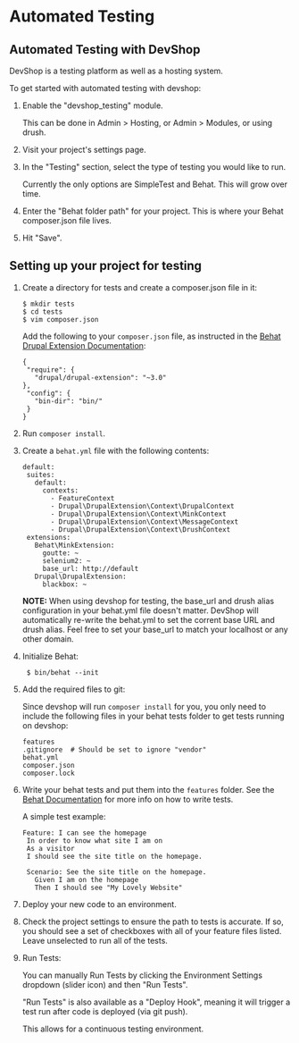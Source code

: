 # Automated Testing

## Automated Testing with DevShop

DevShop is a testing platform as well as a hosting system.

To get started with automated testing with devshop:

1. Enable the "devshop\_testing" module.

   This can be done in Admin &gt; Hosting, or Admin &gt; Modules, or using drush.

2. Visit your project's settings page.
3. In the "Testing" section, select the type of testing you would like to run.

   Currently the only options are SimpleTest and Behat. This will grow over time.

4. Enter the "Behat folder path" for your project. This is where your Behat composer.json file lives.
5. Hit "Save".

## Setting up your project for testing

1. Create a directory for tests and create a composer.json file in it:

   ```text
   $ mkdir tests
   $ cd tests
   $ vim composer.json
   ```

   Add the following to your `composer.json` file, as instructed in the [Behat Drupal Extension Documentation](https://behat-drupal-extension.readthedocs.org/en/3.1/localinstall.html):

   ```text
   {
    "require": {
      "drupal/drupal-extension": "~3.0"
   },
    "config": {
      "bin-dir": "bin/"
    }
   }
   ```

2. Run `composer install`.
3. Create a `behat.yml` file with the following contents:

   ```text
   default:
    suites:
      default:
        contexts:
          - FeatureContext
          - Drupal\DrupalExtension\Context\DrupalContext
          - Drupal\DrupalExtension\Context\MinkContext
          - Drupal\DrupalExtension\Context\MessageContext
          - Drupal\DrupalExtension\Context\DrushContext
    extensions:
      Behat\MinkExtension:
        goutte: ~
        selenium2: ~
        base_url: http://default
      Drupal\DrupalExtension:
        blackbox: ~
   ```

   **NOTE:** When using devshop for testing, the base\_url and drush alias configuration in your behat.yml file doesn't matter. DevShop will automatically re-write the behat.yml to set the corrent base URL and drush alias. Feel free to set your base\_url to match your localhost or any other domain.

4. Initialize Behat:

   ```text
    $ bin/behat --init
   ```

5. Add the required files to git:

   Since devshop will run `composer install` for you, you only need to include the following files in your behat tests folder to get tests running on devshop:

   ```text
   features
   .gitignore  # Should be set to ignore "vendor"
   behat.yml
   composer.json
   composer.lock
   ```

6. Write your behat tests and put them into the `features` folder. See the [Behat Documentation](http://docs.behat.org/en/v3.0/) for more info on how to write tests.

   A simple test example:

   ```text
   Feature: I can see the homepage
    In order to know what site I am on
    As a visitor
    I should see the site title on the homepage.

    Scenario: See the site title on the homepage.
      Given I am on the homepage
      Then I should see "My Lovely Website"
   ```

7. Deploy your new code to an environment.
8. Check the project settings to ensure the path to tests is accurate. If so, you should see a set of checkboxes with all of your feature files listed.  Leave unselected to run all of the tests.
9. Run Tests:

   You can manually Run Tests by clicking the Environment Settings dropdown \(slider icon\) and then "Run Tests".

   "Run Tests" is also available as a "Deploy Hook", meaning it will trigger a test run after code is deployed \(via git push\).

   This allows for a continuous testing environment.

